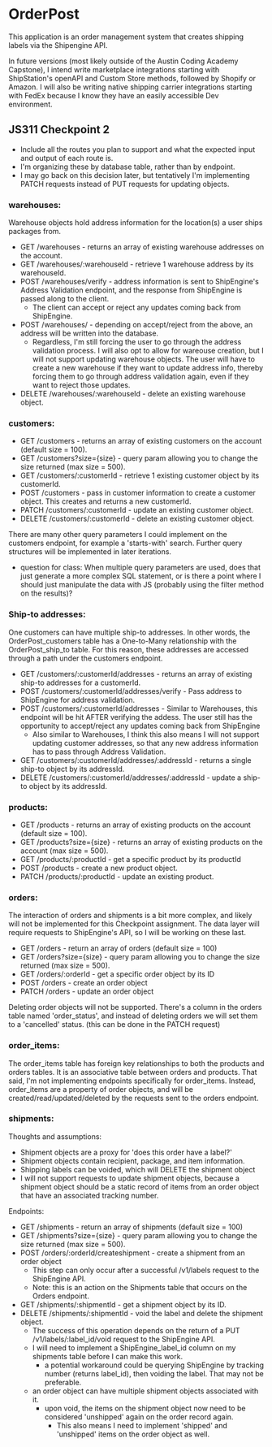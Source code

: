 # OrderPost

This application is an order management system that creates shipping labels via the Shipengine API.

In future versions (most likely outside of the Austin Coding Academy Capstone), I intend write marketplace integrations starting with ShipStation's openAPI and Custom Store methods, followed by Shopify or Amazon. I will also be writing native shipping carrier integrations starting with FedEx because I know they have an easily accessible Dev environment.

## JS311 Checkpoint 2

- Include all the routes you plan to support and what the expected input and output of each route is.
- I'm organizing these by database table, rather than by endpoint.
- I may go back on this decision later, but tentatively I'm implementing PATCH requests instead of PUT requests for updating objects.

### warehouses:

Warehouse objects hold address information for the location(s) a user ships packages from.

- GET /warehouses - returns an array of existing warehouse addresses on the account.
- GET /warehouses/:warehouseId - retrieve 1 warehouse address by its warehouseId.
- POST /warehouses/verify - address information is sent to ShipEngine's Address Validation endpoint, and the response from ShipEngine is passed along to the client.
  - The client can accept or reject any updates coming back from ShipEngine.
- POST /warehouses/ - depending on accept/reject from the above, an address will be written into the database.
  - Regardless, I'm still forcing the user to go through the address validation process. I will also opt to allow for wareouse creation, but I will not support updating warehouse objects. The user will have to create a new warehouse if they want to update address info, thereby forcing them to go through address validation again, even if they want to reject those updates.
- DELETE /warehouses/:warehouseId - delete an existing warehouse object.

### customers:

- GET /customers - returns an array of existing customers on the account (default size = 100).
- GET /customers?size={size} - query param allowing you to change the size returned (max size = 500).
- GET /customers/:customerId - retrieve 1 existing customer object by its customerId.
- POST /customers - pass in customer information to create a customer object. This creates and returns a new customerId.
- PATCH /customers/:customerId - update an existing customer object.
- DELETE /customers/:customerId - delete an existing customer object.

There are many other query parameters I could implement on the customers endpoint, for example a 'starts-with' search. Further query structures will be implemented in later iterations.

- question for class: When multiple query parameters are used, does that just generate a more complex SQL statement, or is there a point where I should just manipulate the data with JS (probably using the filter method on the results)?

### Ship-to addresses:

One customers can have multiple ship-to addresses. In other words, the OrderPost_customers table has a One-to-Many relationship with the OrderPost_ship_to table. For this reason, these addresses are accessed through a path under the customers endpoint.

- GET /customers/:customerId/addresses - returns an array of existing ship-to addresses for a customerId.
- POST /customers/:customerId/addresses/verify - Pass address to ShipEngine for address validation.
- POST /customers/:customerId/addresses - Similar to Warehouses, this endpoint will be hit AFTER verifying the addess. The user still has the opportunity to accept/reject any updates coming back from ShipEngine
  - Also similar to Warehouses, I think this also means I will not support updating customer addresses, so that any new address information has to pass through Address Validation.
- GET /customers/:customerId/addresses/:addressId - returns a single ship-to object by its addressId.
- DELETE /customers/:customerId/addresses/:addressId - update a ship-to object by its addressId.

### products:

- GET /products - returns an array of existing products on the account (default size = 100).
- GET /products?size={size} - returns an array of existing products on the account (max size = 500).
- GET /products/:productId - get a specific product by its productId
- POST /products - create a new product object.
- PATCH /products/:productId - update an existing product.

### orders:

The interaction of orders and shipments is a bit more complex, and likely will not be implemented for this Checkpoint assignment. The data layer will require requests to ShipEngine's API, so I will be working on these last.

- GET /orders - return an array of orders (default size = 100)
- GET /orders?size={size} - query param allowing you to change the size returned (max size = 500).
- GET /orders/:orderId - get a specific order object by its ID
- POST /orders - create an order object
- PATCH /orders - update an order object

Deleting order objects will not be supported. There's a column in the orders table named 'order_status', and instead of deleting orders we will set them to a 'cancelled' status. (this can be done in the PATCH request)

### order_items:

The order_items table has foreign key relationships to both the products and orders tables. It is an associative table between orders and products. That said, I'm not implementing endpoints specifically for order_items. Instead, order_items are a property of order objects, and will be created/read/updated/deleted by the requests sent to the orders endpoint.

### shipments:

Thoughts and assumptions:

- Shipment objects are a proxy for 'does this order have a label?'
- Shipment objects contain recipient, package, and item information.
- Shipping labels can be voided, which will DELETE the shipment object
- I will not support requests to update shipment objects, because a shipment object should be a static record of items from an order object that have an associated tracking number.

Endpoints:

- GET /shipments - return an array of shipments (default size = 100)
- GET /shipments?size={size} - query param allowing you to change the size returned (max size = 500).
- POST /orders/:orderId/createshipment - create a shipment from an order object
  - This step can only occur after a successful /v1/labels request to the ShipEngine API.
  - Note: this is an action on the Shipments table that occurs on the Orders endpoint.
- GET /shipments/:shipmentId - get a shipment object by its ID.
- DELETE /shipments/:shipmentId - void the label and delete the shipment object.
  - The success of this operation depends on the return of a PUT /v1/labels/:label_id/void request to the ShipEngine API.
  - I will need to implement a ShipEngine_label_id column on my shipments table before I can make this work.
    - a potential workaround could be querying ShipEngine by tracking number (returns label_id), then voiding the label. That may not be preferable.
  - an order object can have multiple shipment objects associated with it.
    - upon void, the items on the shipment object now need to be considered 'unshipped' again on the order record again.
      - This also means I need to implement 'shipped' and 'unshipped' items on the order object as well.
